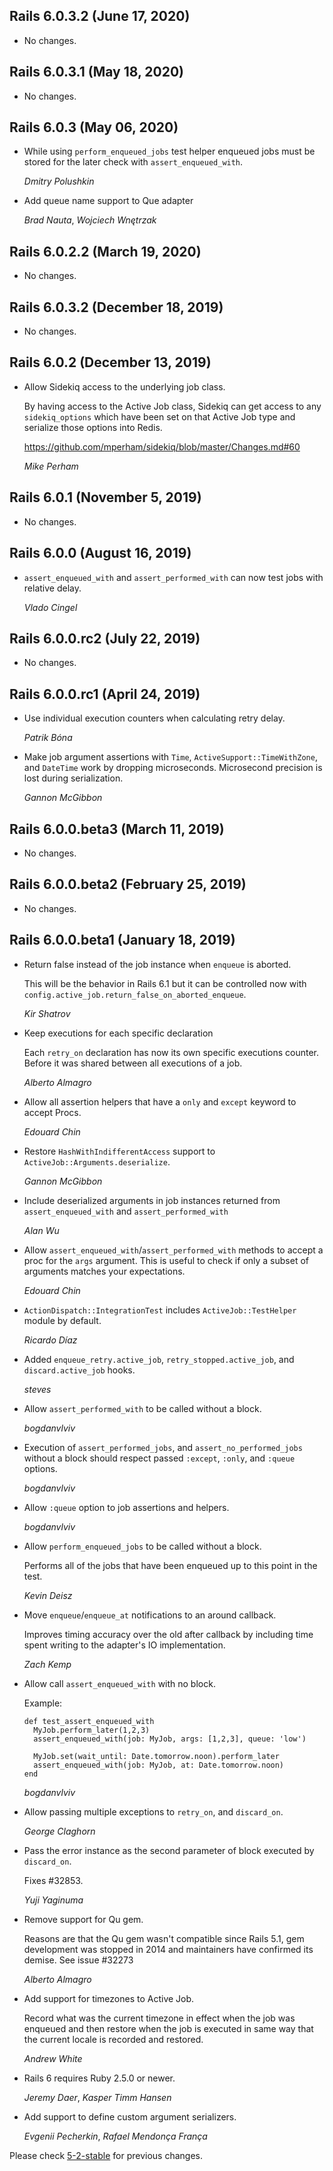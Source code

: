 ## Rails 6.0.3.2 (June 17, 2020)

- No changes.

## Rails 6.0.3.1 (May 18, 2020)

- No changes.

## Rails 6.0.3 (May 06, 2020)

- While using `perform_enqueued_jobs` test helper enqueued jobs must be stored for the later check with
  `assert_enqueued_with`.

  _Dmitry Polushkin_

- Add queue name support to Que adapter

  _Brad Nauta_, _Wojciech Wnętrzak_

## Rails 6.0.2.2 (March 19, 2020)

- No changes.

## Rails 6.0.3.2 (December 18, 2019)

- No changes.

## Rails 6.0.2 (December 13, 2019)

- Allow Sidekiq access to the underlying job class.

  By having access to the Active Job class, Sidekiq can get access to any `sidekiq_options` which
  have been set on that Active Job type and serialize those options into Redis.

  https://github.com/mperham/sidekiq/blob/master/Changes.md#60

  _Mike Perham_

## Rails 6.0.1 (November 5, 2019)

- No changes.

## Rails 6.0.0 (August 16, 2019)

- `assert_enqueued_with` and `assert_performed_with` can now test jobs with relative delay.

  _Vlado Cingel_

## Rails 6.0.0.rc2 (July 22, 2019)

- No changes.

## Rails 6.0.0.rc1 (April 24, 2019)

- Use individual execution counters when calculating retry delay.

  _Patrik Bóna_

- Make job argument assertions with `Time`, `ActiveSupport::TimeWithZone`, and `DateTime` work by dropping microseconds. Microsecond precision is lost during serialization.

  _Gannon McGibbon_

## Rails 6.0.0.beta3 (March 11, 2019)

- No changes.

## Rails 6.0.0.beta2 (February 25, 2019)

- No changes.

## Rails 6.0.0.beta1 (January 18, 2019)

- Return false instead of the job instance when `enqueue` is aborted.

  This will be the behavior in Rails 6.1 but it can be controlled now with
  `config.active_job.return_false_on_aborted_enqueue`.

  _Kir Shatrov_

- Keep executions for each specific declaration

  Each `retry_on` declaration has now its own specific executions counter. Before it was
  shared between all executions of a job.

  _Alberto Almagro_

- Allow all assertion helpers that have a `only` and `except` keyword to accept
  Procs.

  _Edouard Chin_

- Restore `HashWithIndifferentAccess` support to `ActiveJob::Arguments.deserialize`.

  _Gannon McGibbon_

- Include deserialized arguments in job instances returned from
  `assert_enqueued_with` and `assert_performed_with`

  _Alan Wu_

- Allow `assert_enqueued_with`/`assert_performed_with` methods to accept
  a proc for the `args` argument. This is useful to check if only a subset of arguments
  matches your expectations.

  _Edouard Chin_

- `ActionDispatch::IntegrationTest` includes `ActiveJob::TestHelper` module by default.

  _Ricardo Díaz_

- Added `enqueue_retry.active_job`, `retry_stopped.active_job`, and `discard.active_job` hooks.

  _steves_

- Allow `assert_performed_with` to be called without a block.

  _bogdanvlviv_

- Execution of `assert_performed_jobs`, and `assert_no_performed_jobs`
  without a block should respect passed `:except`, `:only`, and `:queue` options.

  _bogdanvlviv_

- Allow `:queue` option to job assertions and helpers.

  _bogdanvlviv_

- Allow `perform_enqueued_jobs` to be called without a block.

  Performs all of the jobs that have been enqueued up to this point in the test.

  _Kevin Deisz_

- Move `enqueue`/`enqueue_at` notifications to an around callback.

  Improves timing accuracy over the old after callback by including
  time spent writing to the adapter's IO implementation.

  _Zach Kemp_

- Allow call `assert_enqueued_with` with no block.

  Example:

  ```
  def test_assert_enqueued_with
    MyJob.perform_later(1,2,3)
    assert_enqueued_with(job: MyJob, args: [1,2,3], queue: 'low')

    MyJob.set(wait_until: Date.tomorrow.noon).perform_later
    assert_enqueued_with(job: MyJob, at: Date.tomorrow.noon)
  end
  ```

  _bogdanvlviv_

- Allow passing multiple exceptions to `retry_on`, and `discard_on`.

  _George Claghorn_

- Pass the error instance as the second parameter of block executed by `discard_on`.

  Fixes #32853.

  _Yuji Yaginuma_

- Remove support for Qu gem.

  Reasons are that the Qu gem wasn't compatible since Rails 5.1,
  gem development was stopped in 2014 and maintainers have
  confirmed its demise. See issue #32273

  _Alberto Almagro_

- Add support for timezones to Active Job.

  Record what was the current timezone in effect when the job was
  enqueued and then restore when the job is executed in same way
  that the current locale is recorded and restored.

  _Andrew White_

- Rails 6 requires Ruby 2.5.0 or newer.

  _Jeremy Daer_, _Kasper Timm Hansen_

- Add support to define custom argument serializers.

  _Evgenii Pecherkin_, _Rafael Mendonça França_

Please check [5-2-stable](https://github.com/rails/rails/blob/5-2-stable/activejob/CHANGELOG.md) for previous changes.
